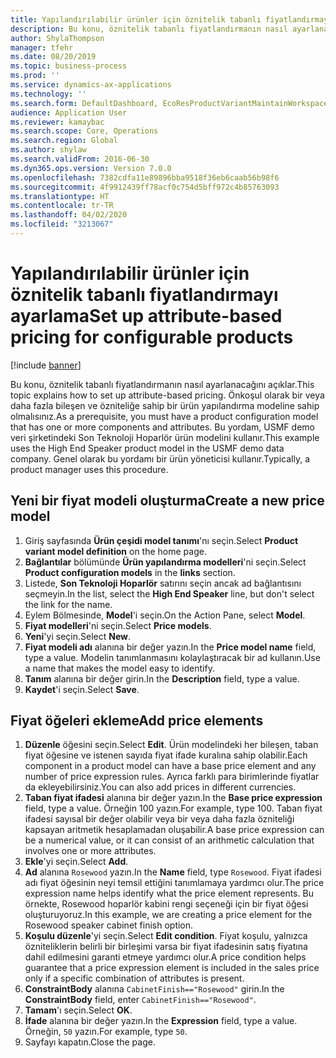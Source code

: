 ```yaml
---
title: Yapılandırılabilir ürünler için öznitelik tabanlı fiyatlandırmayı ayarlama
description: Bu konu, öznitelik tabanlı fiyatlandırmanın nasıl ayarlanacağını açıklar.
author: ShylaThompson
manager: tfehr
ms.date: 08/20/2019
ms.topic: business-process
ms.prod: ''
ms.service: dynamics-ax-applications
ms.technology: ''
ms.search.form: DefaultDashboard, EcoResProductVariantMaintainWorkspace, PCProductConfigurationModelListPage, PCPriceModelList, PCPriceModel, PCConstraintEditor
audience: Application User
ms.reviewer: kamaybac
ms.search.scope: Core, Operations
ms.search.region: Global
ms.author: shylaw
ms.search.validFrom: 2016-06-30
ms.dyn365.ops.version: Version 7.0.0
ms.openlocfilehash: 7382cdfa11e89896bba9518f36eb6caab56b98f6
ms.sourcegitcommit: 4f9912439ff78acf0c754d5bff972c4b85763093
ms.translationtype: HT
ms.contentlocale: tr-TR
ms.lasthandoff: 04/02/2020
ms.locfileid: "3213067"
---
```

# <a name="set-up-attribute-based-pricing-for-configurable-products"></a><span data-ttu-id="5877a-103">Yapılandırılabilir ürünler için öznitelik tabanlı fiyatlandırmayı ayarlama</span><span class="sxs-lookup"><span data-stu-id="5877a-103">Set up attribute-based pricing for configurable products</span></span>

[!include [banner](../../includes/banner.md)]

<span data-ttu-id="5877a-104">Bu konu, öznitelik tabanlı fiyatlandırmanın nasıl ayarlanacağını açıklar.</span><span class="sxs-lookup"><span data-stu-id="5877a-104">This topic explains how to set up attribute-based pricing.</span></span> <span data-ttu-id="5877a-105">Önkoşul olarak bir veya daha fazla bileşen ve özniteliğe sahip bir ürün yapılandırma modeline sahip olmalısınız.</span><span class="sxs-lookup"><span data-stu-id="5877a-105">As a prerequisite, you must have a product configuration model that has one or more components and attributes.</span></span> <span data-ttu-id="5877a-106">Bu yordam, USMF demo veri şirketindeki Son Teknoloji Hoparlör ürün modelini kullanır.</span><span class="sxs-lookup"><span data-stu-id="5877a-106">This example uses the High End Speaker product model in the USMF demo data company.</span></span> <span data-ttu-id="5877a-107">Genel olarak bu yordamı bir ürün yöneticisi kullanır.</span><span class="sxs-lookup"><span data-stu-id="5877a-107">Typically, a product manager uses this procedure.</span></span>


## <a name="create-a-new-price-model"></a><span data-ttu-id="5877a-108">Yeni bir fiyat modeli oluşturma</span><span class="sxs-lookup"><span data-stu-id="5877a-108">Create a new price model</span></span>
1. <span data-ttu-id="5877a-109">Giriş sayfasında **Ürün çeşidi model tanımı**'nı seçin.</span><span class="sxs-lookup"><span data-stu-id="5877a-109">Select **Product variant model definition** on the home page.</span></span>
2. <span data-ttu-id="5877a-110">**Bağlantılar** bölümünde **Ürün yapılandırma modelleri**'ni seçin.</span><span class="sxs-lookup"><span data-stu-id="5877a-110">Select **Product configuration models** in the **links** section.</span></span>
3. <span data-ttu-id="5877a-111">Listede, **Son Teknoloji Hoparlör** satırını seçin ancak ad bağlantısını seçmeyin.</span><span class="sxs-lookup"><span data-stu-id="5877a-111">In the list, select the **High End Speaker** line, but don't select the link for the name.</span></span>
4. <span data-ttu-id="5877a-112">Eylem Bölmesinde, **Model**'i seçin.</span><span class="sxs-lookup"><span data-stu-id="5877a-112">On the Action Pane, select **Model**.</span></span>
5. <span data-ttu-id="5877a-113">**Fiyat modelleri**'ni seçin.</span><span class="sxs-lookup"><span data-stu-id="5877a-113">Select **Price models**.</span></span>
6. <span data-ttu-id="5877a-114">**Yeni**'yi seçin.</span><span class="sxs-lookup"><span data-stu-id="5877a-114">Select **New**.</span></span>
7. <span data-ttu-id="5877a-115">**Fiyat modeli adı** alanına bir değer yazın.</span><span class="sxs-lookup"><span data-stu-id="5877a-115">In the **Price model name** field, type a value.</span></span> <span data-ttu-id="5877a-116">Modelin tanımlanmasını kolaylaştıracak bir ad kullanın.</span><span class="sxs-lookup"><span data-stu-id="5877a-116">Use a name that makes the model easy to identify.</span></span>  
8. <span data-ttu-id="5877a-117">**Tanım** alanına bir değer girin.</span><span class="sxs-lookup"><span data-stu-id="5877a-117">In the **Description** field, type a value.</span></span>
9. <span data-ttu-id="5877a-118">**Kaydet**'i seçin.</span><span class="sxs-lookup"><span data-stu-id="5877a-118">Select **Save**.</span></span>

## <a name="add-price-elements"></a><span data-ttu-id="5877a-119">Fiyat öğeleri ekleme</span><span class="sxs-lookup"><span data-stu-id="5877a-119">Add price elements</span></span>
1. <span data-ttu-id="5877a-120">**Düzenle** öğesini seçin.</span><span class="sxs-lookup"><span data-stu-id="5877a-120">Select **Edit**.</span></span> <span data-ttu-id="5877a-121">Ürün modelindeki her bileşen, taban fiyat öğesine ve istenen sayıda fiyat ifade kuralına sahip olabilir.</span><span class="sxs-lookup"><span data-stu-id="5877a-121">Each component in a product model can have a base price element and any number of price expression rules.</span></span> <span data-ttu-id="5877a-122">Ayrıca farklı para birimlerinde fiyatlar da ekleyebilirsiniz.</span><span class="sxs-lookup"><span data-stu-id="5877a-122">You can also add prices in different currencies.</span></span>  
2. <span data-ttu-id="5877a-123">**Taban fiyat ifadesi** alanına bir değer yazın.</span><span class="sxs-lookup"><span data-stu-id="5877a-123">In the **Base price expression** field, type a value.</span></span> <span data-ttu-id="5877a-124">Örneğin 100 yazın.</span><span class="sxs-lookup"><span data-stu-id="5877a-124">For example, type 100.</span></span> <span data-ttu-id="5877a-125">Taban fiyat ifadesi sayısal bir değer olabilir veya bir veya daha fazla özniteliği kapsayan aritmetik hesaplamadan oluşabilir.</span><span class="sxs-lookup"><span data-stu-id="5877a-125">A base price expression can be a numerical value, or it can consist of an arithmetic calculation that involves one or more attributes.</span></span>  
3. <span data-ttu-id="5877a-126">**Ekle**'yi seçin.</span><span class="sxs-lookup"><span data-stu-id="5877a-126">Select **Add**.</span></span>
4. <span data-ttu-id="5877a-127">**Ad** alanına `Rosewood` yazın.</span><span class="sxs-lookup"><span data-stu-id="5877a-127">In the **Name** field, type `Rosewood`.</span></span> <span data-ttu-id="5877a-128">Fiyat ifadesi adı fiyat öğesinin neyi temsil ettiğini tanımlamaya yardımcı olur.</span><span class="sxs-lookup"><span data-stu-id="5877a-128">The price expression name helps identify what the price element represents.</span></span> <span data-ttu-id="5877a-129">Bu örnekte, Rosewood hoparlör kabini rengi seçeneği için bir fiyat öğesi oluşturuyoruz.</span><span class="sxs-lookup"><span data-stu-id="5877a-129">In this example, we are creating a price element for the Rosewood speaker cabinet finish option.</span></span>  
5. <span data-ttu-id="5877a-130">**Koşulu düzenle**'yi seçin.</span><span class="sxs-lookup"><span data-stu-id="5877a-130">Select **Edit condition**.</span></span> <span data-ttu-id="5877a-131">Fiyat koşulu, yalnızca özniteliklerin belirli bir birleşimi varsa bir fiyat ifadesinin satış fiyatına dahil edilmesini garanti etmeye yardımcı olur.</span><span class="sxs-lookup"><span data-stu-id="5877a-131">A price condition helps guarantee that a price expression element is included in the sales price only if a specific combination of attributes is present.</span></span>  
6. <span data-ttu-id="5877a-132">**ConstraintBody** alanına `CabinetFinish=="Rosewood"` girin.</span><span class="sxs-lookup"><span data-stu-id="5877a-132">In the **ConstraintBody** field, enter `CabinetFinish=="Rosewood"`.</span></span>
7. <span data-ttu-id="5877a-133">**Tamam**'ı seçin.</span><span class="sxs-lookup"><span data-stu-id="5877a-133">Select **OK**.</span></span>
8. <span data-ttu-id="5877a-134">**İfade** alanına bir değer yazın.</span><span class="sxs-lookup"><span data-stu-id="5877a-134">In the **Expression** field, type a value.</span></span> <span data-ttu-id="5877a-135">Örneğin, `50` yazın.</span><span class="sxs-lookup"><span data-stu-id="5877a-135">For example, type `50`.</span></span> 
9. <span data-ttu-id="5877a-136">Sayfayı kapatın.</span><span class="sxs-lookup"><span data-stu-id="5877a-136">Close the page.</span></span>

